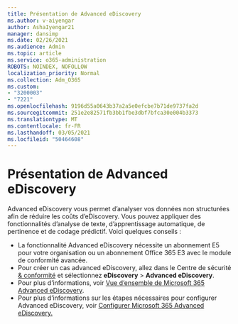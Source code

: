 ```yaml
---
title: Présentation de Advanced eDiscovery
ms.author: v-aiyengar
author: AshaIyengar21
manager: dansimp
ms.date: 02/26/2021
ms.audience: Admin
ms.topic: article
ms.service: o365-administration
ROBOTS: NOINDEX, NOFOLLOW
localization_priority: Normal
ms.collection: Adm_O365
ms.custom:
- "3200003"
- "7221"
ms.openlocfilehash: 9196d55a0643b37a2a5e0efcbe7b71de9737fa2d
ms.sourcegitcommit: 251e2e82571fb3bb1fbe3dbf7bfca30e004b3373
ms.translationtype: MT
ms.contentlocale: fr-FR
ms.lasthandoff: 03/05/2021
ms.locfileid: "50464608"
---
```

# <a name="overview-of-advanced-ediscovery"></a>Présentation de Advanced eDiscovery

Advanced eDiscovery vous permet d’analyser vos données non structurées afin de réduire les coûts d’eDiscovery. Vous pouvez appliquer des fonctionnalités d’analyse de texte, d’apprentissage automatique, de pertinence et de codage prédictif. Voici quelques conseils :

- La fonctionnalité Advanced eDiscovery nécessite un abonnement E5 pour votre organisation ou un abonnement Office 365 E3 avec le module de conformité avancée.
- Pour créer un cas advanced eDiscovery, allez dans le Centre de sécurité [& conformité](https://go.microsoft.com/fwlink/p/?linkid=2077143) et sélectionnez **eDiscovery**  >  **Advanced eDiscovery**.
- Pour plus d’informations, voir [Vue d’ensemble de Microsoft 365 Advanced eDiscovery](https://go.microsoft.com/fwlink/?linkid=2101588).
- Pour plus d’informations sur les étapes nécessaires pour configurer Advanced eDiscovery, voir [Configurer Microsoft 365 Advanced eDiscovery.](https://go.microsoft.com/fwlink/?linkid=2122672)